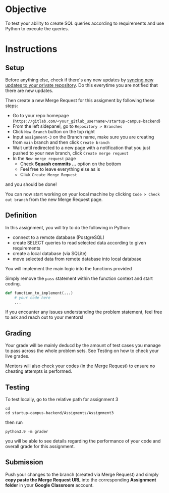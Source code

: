 # Objective

To test your ability to create SQL queries according to requirements and use Python to execute the queries. 

# Instructions

## Setup

Before anything else, check if there's any new updates by [syncing new updates to your private repository](https://gitlab.com/startupcampus.be/startup-campus-backend#sync-repository). Do this everytime you are notified that there are new updates.

Then create a new Merge Request for this assigment by following these steps:
- Go to your repo homepage (`https://gitlab.com/<your_gitlab_username>/startup-campus-backend`)
- From the left sidepanel, go to `Repository > Branches`
- Click `New Branch` button on the top right
- Input `assignment-3` on the Branch name, make sure you are creating from `main` branch and then click `Create branch`
- Wait until redirected to a new page with a notification that you just pushed to your new branch, click `Create merge request`
- In the `New merge request` page
  - Check **Squash commits ...** option on the bottom
  - Feel free to leave everything else as is
  - Click `Create Merge Request`

and you should be done! 

You can now start working on your local machine by clicking  `Code > Check out branch` from the new Merge Request page.

## Definition

In this assignment, you will try to do the following in Python:
- connect to a remote database (PostgreSQL) 
- create SELECT queries to read selected data according to given requirements
- create a local database (via SQLite)
- move selected data from remote database into local database

You will implement the main logic into the functions provided

Simply remove the `pass` statement within the function context and start coding.
```py
def function_to_implement(...)
    # your code here
    ...
```

If you encounter any issues understanding the problem statement, feel free to ask and reach out to your mentors!

## Grading

Your grade will be mainly deducd by the amount of test cases you manage to pass across the whole problem sets. See Testing on how to check your live grades.

Mentors will also check your codes (in the Merge Request) to ensure no cheating attempts is performed.

## Testing

To test locally, go to the relative path for assignment 3
```
cd
cd startup-campus-backend/Assigments/Assignment3
```

then run
```
python3.9 -m grader
```
you will be able to see details regarding the performance of your code and overall grade for this assignment.

## Submission

Push your changes to the branch (created via Merge Request) and simply **copy paste the Merge Request URL** into the corresponding **Assignment folder** in your **Google Classroom** account.